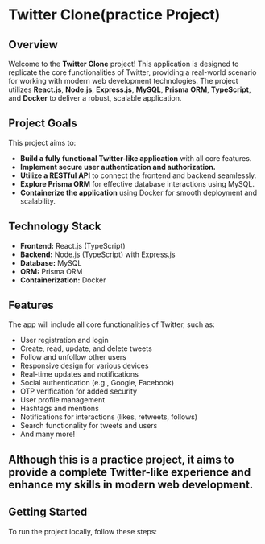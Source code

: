 # Twitter Clone(practice Project)

## Overview

Welcome to the **Twitter Clone** project! This application is designed to replicate the core functionalities of Twitter, providing a real-world scenario for working with modern web development technologies. The project utilizes **React.js**, **Node.js**, **Express.js**, **MySQL**, **Prisma ORM**, **TypeScript**, and **Docker** to deliver a robust, scalable application.

## Project Goals

This project aims to:

- **Build a fully functional Twitter-like application** with all core features.
- **Implement secure user authentication and authorization.**
- **Utilize a RESTful API** to connect the frontend and backend seamlessly.
- **Explore Prisma ORM** for effective database interactions using MySQL.
- **Containerize the application** using Docker for smooth deployment and scalability.

## Technology Stack

- **Frontend:** React.js (TypeScript)
- **Backend:** Node.js (TypeScript) with Express.js
- **Database:** MySQL
- **ORM:** Prisma ORM
- **Containerization:** Docker

## Features

The app will include all core functionalities of Twitter, such as:

- User registration and login
- Create, read, update, and delete tweets
- Follow and unfollow other users
- Responsive design for various devices
- Real-time updates and notifications
- Social authentication (e.g., Google, Facebook)
- OTP verification for added security
- User profile management
- Hashtags and mentions
- Notifications for interactions (likes, retweets, follows)
- Search functionality for tweets and users
- And many more!

## Although this is a practice project, it aims to provide a complete Twitter-like experience and enhance my skills in modern web development.

## Getting Started

To run the project locally, follow these steps:
